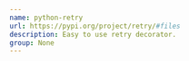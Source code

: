 ```yaml
---
name: python-retry
url: https://pypi.org/project/retry/#files
description: Easy to use retry decorator.
group: None
---
```

